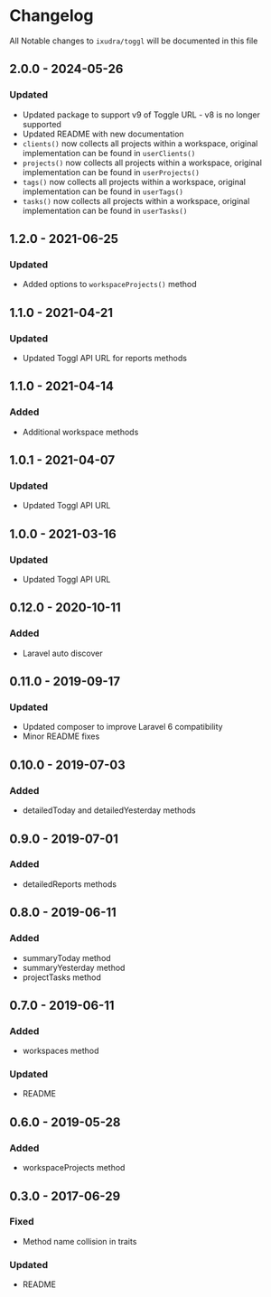 # Changelog

All Notable changes to `ixudra/toggl` will be documented in this file

## 2.0.0 - 2024-05-26
### Updated
- Updated package to support v9 of Toggle URL - v8 is no longer supported
- Updated README with new documentation
- `clients()` now collects all projects within a workspace, original implementation can be found in `userClients()`
- `projects()` now collects all projects within a workspace, original implementation can be found in `userProjects()`
- `tags()` now collects all projects within a workspace, original implementation can be found in `userTags()`
- `tasks()` now collects all projects within a workspace, original implementation can be found in `userTasks()`

## 1.2.0 - 2021-06-25
### Updated
- Added options to `workspaceProjects()` method

## 1.1.0 - 2021-04-21
### Updated
- Updated Toggl API URL for reports methods

## 1.1.0 - 2021-04-14
### Added
- Additional workspace methods

## 1.0.1 - 2021-04-07
### Updated
- Updated Toggl API URL

## 1.0.0 - 2021-03-16
### Updated
- Updated Toggl API URL

## 0.12.0 - 2020-10-11
### Added
- Laravel auto discover

## 0.11.0 - 2019-09-17
### Updated
- Updated composer to improve Laravel 6 compatibility
- Minor README fixes

## 0.10.0 - 2019-07-03
### Added
- detailedToday and detailedYesterday methods

## 0.9.0 - 2019-07-01
### Added
- detailedReports methods

## 0.8.0 - 2019-06-11
### Added
- summaryToday method
- summaryYesterday method
- projectTasks method

## 0.7.0 - 2019-06-11
### Added
- workspaces method

### Updated
- README

## 0.6.0 - 2019-05-28
### Added
- workspaceProjects method

## 0.3.0 - 2017-06-29
### Fixed
- Method name collision in traits

### Updated
- README


